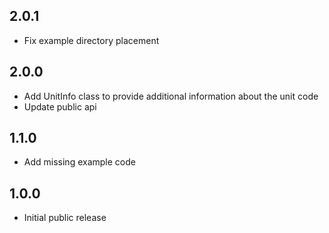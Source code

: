 ## 2.0.1

* Fix example directory placement

## 2.0.0

* Add UnitInfo class to provide additional information about the unit code
* Update public api

## 1.1.0

* Add missing example code

## 1.0.0

* Initial public release
